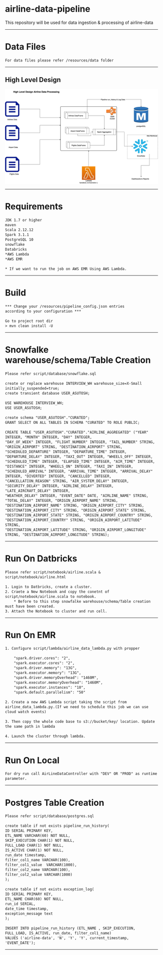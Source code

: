 # airline-data-pipeline
This repository will be used for data ingestion & processing of airline-data 

-----
# Data Files
    
    For data files please refer /resources/data folder

-----
## High Level Design

![Test Image 3](airline_data.jpg)

-----

# Requirements

    JDK 1.7 or higher
    maven
    Scala 2.12.12
    Spark 3.1.1
    PostgreSQL 10 
    snowflake
    Databricks
    *AWS Lambda
    *AWS EMR

    * If we want to run the job on AWS EMR Using AWS Lambda.
----

# Build

    *** Change your /resources/pipeline_config.json entries 
    according to your configuration ***

    Go to project root dir
    > mvn clean install -U

------

# Snowfalke warehouse/schema/Table Creation

    Please refer script/database/snowflake.sql
    
    create or replace warehouse INTERVIEW_WH warehouse_size=X-Small initially_suspended=true;
    create transient database USER_ASUTOSH;

    USE WAREHOUSE INTERVIEW_WH;
    USE USER_ASUTOSH;

    create schema "USER_ASUTOSH"."CURATED";
    GRANT SELECT ON ALL TABLES IN SCHEMA "CURATED" TO ROLE PUBLIC;
    
    CREATE TABLE "USER_ASUTOSH"."CURATED"."AIRLINE_AGGREGATED" ("YEAR" INTEGER, "MONTH" INTEGER, "DAY" INTEGER, 
    "DAY_OF_WEEK" INTEGER, "FLIGHT_NUMBER" INTEGER, "TAIL_NUMBER" STRING, "ORIGIN_AIRPORT" STRING, "DESTINATION_AIRPORT" STRING,
    "SCHEDULED_DEPARTURE" INTEGER, "DEPARTURE_TIME" INTEGER, "DEPARTURE_DELAY" INTEGER, "TAXI_OUT" INTEGER, "WHEELS_OFF" INTEGER, 
    "SCHEDULED_TIME" INTEGER, "ELAPSED_TIME" INTEGER, "AIR_TIME" INTEGER, "DISTANCE" INTEGER, "WHEELS_ON" INTEGER, "TAXI_IN" INTEGER,
    "SCHEDULED_ARRIVAL" INTEGER, "ARRIVAL_TIME" INTEGER, "ARRIVAL_DELAY" INTEGER, "DIVERTED" INTEGER, "CANCELLED" INTEGER, 
    "CANCELLATION_REASON" STRING, "AIR_SYSTEM_DELAY" INTEGER, "SECURITY_DELAY" INTEGER, "AIRLINE_DELAY" INTEGER, "LATE_AIRCRAFT_DELAY" INTEGER, 
    "WEATHER_DELAY" INTEGER, "EVENT_DATE" DATE, "AIRLINE_NAME" STRING, "TOTAL_DELAY" INTEGER, "ORIGIN_AIRPORT_NAME" STRING,
    "DESTINATION_AIRPORT_NAME" STRING, "ORIGIN_AIRPORT_CITY" STRING, "DESTINATION_AIRPORT_CITY" STRING, "ORIGIN_AIRPORT_STATE" STRING,
    "DESTINATION_AIRPORT_STATE" STRING, "ORIGIN_AIRPORT_COUNTRY" STRING, "DESTINATION_AIRPORT_COUNTRY" STRING, "ORIGIN_AIRPORT_LATITUDE" STRING, 
    "DESTINATION_AIRPORT_LATITUDE" STRING, "ORIGIN_AIRPORT_LONGITUDE" STRING, "DESTINATION_AIRPORT_LONGITUDE" STRING);


------

# Run On Datbricks

    Please refer script/notebook/airline.scala & script/notebook/airline.html
    
    1. Login to Datbricks, create a cluster.
    2. Craete a New Notebook and copy the conetnt of script/notebook/airline.scala to notebook.
        * Before to this step snowfalke warehouse/schema/Table creation must have been created.
    3. Attach the Notebook to cluster and run cell.

------

# Run On EMR

    1. Configure script/lambda/airline_data_lambda.py with propper
        
        "spark.driver.cores": "2",
        "spark.executor.cores": "2",
        "spark.driver.memory": "13G",
        "spark.executor.memory": "13G",
        "spark.driver.memoryOverhead": "1460M",
        "spark.executor.memoryOverhead": "1460M",
        "spark.executor.instances": "10",
        "spark.default.parallelism": "50"
        
    2. Create a new AWS Lambda script taking the script from airline_data_lambda.py.(If we need to schedule this job we can use cloud watch events)
    
    3. Then copy the whole code base to s3://bucket/key/ location. Update the same path in lambda
    
    4. Launch the cluster through lambda.

------

# Run On Local

    For dry run call AirLineDataController with "DEV" OR "PROD" as runtime parameter.

------

# Postgres Table Creation

    Please refer script/database/postgres.sql

    create table if not exists pipeline_run_history(
    ID SERIAL PRIMARY KEY,
    ETL_NAME VARCHAR(60) NOT NULL,
    SKIP_EXECUTION CHAR(1) NOT NULL,
    FULL_LOAD CHAR(1) NOT NULL,
    IS_ACTIVE CHAR(1) NOT NULL,
    run_date timestamp,
    filter_col1_name VARCHAR(100),
    filter_col1_value  VARCHAR(1000),
    filter_col2_name VARCHAR(100),
    filter_col2_value VARCHAR(1000)
    );
    
    create table if not exists exception_log(
    ID SERIAL PRIMARY KEY,
    ETL_NAME CHAR(60) NOT NULL,
    run_id SERIAL,
    date_time timestamp,
    exception_message text
    );
    
    INSERT INTO pipeline_run_history (ETL_NAME , SKIP_EXECUTION, FULL_LOAD, IS_ACTIVE, run_date, filter_col1_name)
    VALUES ('airline-data', 'N', 'Y', 'Y', current_timestamp, 'EVENT_DATE');


----



